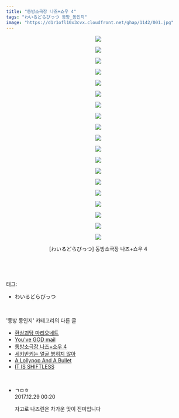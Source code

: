 ```yaml
---
title: "동방소극장 나즈+쇼우 4"
tags: "わいるどらびっつ 동방_동인지"
image: "https://d1r1ofl10x3cvx.cloudfront.net/ghap/1142/001.jpg"
---
```

<div class="article">
<p style="text-align: center; clear: none; float: none;"><img src="{{ site.imgserver7 }}/ghap/1142/001.jpg"/></p>
<p style="text-align: center; clear: none; float: none;"><img src="{{ site.imgserver7 }}/ghap/1142/002.jpg"/></p>
<p style="text-align: center; clear: none; float: none;"><img src="{{ site.imgserver7 }}/ghap/1142/003.jpg"/></p>
<p style="text-align: center; clear: none; float: none;"><img src="{{ site.imgserver7 }}/ghap/1142/004.jpg"/></p>
<p style="text-align: center; clear: none; float: none;"><img src="{{ site.imgserver7 }}/ghap/1142/005.jpg"/></p>
<p style="text-align: center; clear: none; float: none;"><img src="{{ site.imgserver7 }}/ghap/1142/006.jpg"/></p>
<p style="text-align: center; clear: none; float: none;"><img src="{{ site.imgserver7 }}/ghap/1142/007.jpg"/></p>
<p style="text-align: center; clear: none; float: none;"><img src="{{ site.imgserver7 }}/ghap/1142/008.jpg"/></p>
<p style="text-align: center; clear: none; float: none;"><img src="{{ site.imgserver7 }}/ghap/1142/009.jpg"/></p>
<p style="text-align: center; clear: none; float: none;"><img src="{{ site.imgserver7 }}/ghap/1142/010.jpg"/></p>
<p style="text-align: center; clear: none; float: none;"><img src="{{ site.imgserver7 }}/ghap/1142/011.jpg"/></p>
<p style="text-align: center; clear: none; float: none;"><img src="{{ site.imgserver7 }}/ghap/1142/012.jpg"/></p>
<p style="text-align: center; clear: none; float: none;"><img src="{{ site.imgserver7 }}/ghap/1142/013.jpg"/></p>
<p style="text-align: center; clear: none; float: none;"><img src="{{ site.imgserver7 }}/ghap/1142/014.jpg"/></p>
<p style="text-align: center; clear: none; float: none;"><img src="{{ site.imgserver7 }}/ghap/1142/015.jpg"/></p>
<p style="text-align: center; clear: none; float: none;"><img src="{{ site.imgserver7 }}/ghap/1142/016.jpg"/></p>
<p style="text-align: center; clear: none; float: none;"><img src="{{ site.imgserver7 }}/ghap/1142/017.jpg"/></p>
<p style="text-align: center; clear: none; float: none;"><img src="{{ site.imgserver7 }}/ghap/1142/018.jpg"/></p>
<p style="text-align: center; clear: none; float: none;"><img src="{{ site.imgserver7 }}/ghap/1142/019.jpg"/></p>
<p style="text-align: center; clear: none; float: none;">[わいるどらびっつ] 동방소극장 나즈+쇼우 4</p>
<p><br/></p>
</div><br/>
<div class="tagTrail">
<p>태그: </p>
<ul>
<li>わいるどらびっつ</li>
</ul>
</div><br/>
<div class="another">
<p>'동방 동인지' 카테고리의 다른 글</p>
<ul>
<li><a href="/ghap_1144">환상괴담 마리오네트</a></li>
<li><a href="/ghap_1143">You've GOD mail</a></li>
<li><a href="/ghap_1142">동방소극장 나즈+쇼우 4</a></li>
<li><a href="/ghap_1141">세키반키는 얼굴 붉히지 않아</a></li>
<li><a href="/ghap_1140">A Lollypop And A Bullet</a></li>
<li><a href="/ghap_1139">IT IS SHIFTLESS</a></li>
</ul>
</div><br/>
<div class="cb_module cb_fluid">
<div class="cb_wrt cb_profile">
<div class="comment">
<ul>
<li class="cb_thumb_off" id="comment15161996">
<div class="cb_comment_area">
<div class="cb_info_area">
<div class="cb_section">
<span class="cb_nick_name">ㄱㅁㅎ</span>
</div>
<div class="cb_section">
<span class="cb_date">2017.12.29 00:20 </span>
</div>
</div>
<div class="cb_dsc_comment">
<p class="cb_dsc">
											자고로 나즈린은 차가운 맛이 진미입니다
										</p>
</div>
</div></li>
</ul>
</div>
</div><!-- commentList close -->
</div><br/>
